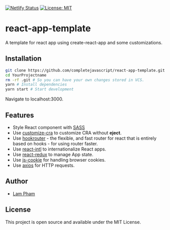 [![Netlify Status](https://api.netlify.com/api/v1/badges/5112a3f0-b4a2-4b70-bede-eaa87436de85/deploy-status)](https://app.netlify.com/sites/react-app-template/deploys) [![License: MIT](https://img.shields.io/badge/License-MIT-blue.svg)](https://opensource.org/licenses/MIT)

# react-app-template

A template for react app using create-react-app and some customizations.

## Installation

```bash
git clone https://github.com/completejavascript/react-app-template.git YourProjectName # Clone the project
cd YourProjectname
rm -rf .git # So you can have your own changes stored in VCS.
yarn # Install dependencies
yarn start # Start development
```

Navigate to localhost:3000.

## Features

- Style React component with [SASS](https://sass-lang.com/)
- Use [customize-cra](https://github.com/arackaf/customize-cra) to customize CRA without **eject**.
- Use [hookrouter](https://github.com/Paratron/hookrouter) - the flexible, and fast router for react that is entirely based on hooks - for using router faster.
- Use [react-intl](https://github.com/formatjs/react-intl) to internationalize React apps.
- Use [react-redux](https://react-redux.js.org/) to manage App state.
- Use [js-cookie](https://github.com/js-cookie/js-cookie) for handling browser cookies.
- Use [axios](https://github.com/axios/axios) for HTTP requests.

## Author

- [Lam Pham](http://about.phamvanlam.com)

## License

This project is open source and available under the MIT License.
